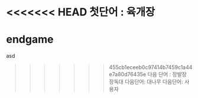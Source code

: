 <<<<<<< HEAD
첫단어 : 육개장
=======
# endgame
asd
>>>>>>> 455cb1eceeb0c97414b7459c1a44e7a80d76435e
다음 단어 : 장발장
장독대
다음단어: 대나무
다음단어: 사용자

